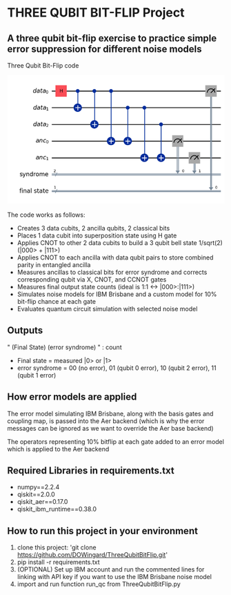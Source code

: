 # THREE QUBIT BIT-FLIP Project

## A three qubit bit-flip exercise to practice simple error suppression for different noise models

Three Qubit Bit-Flip code 

![Circuit Graph](Images/Circuit_Graph.png)

The code works as follows:

* Creates 3 data cubits, 2 ancilla qubits, 2 classical bits
* Places 1 data cubit into superposition state using H gate
* Applies CNOT to other 2 data cubits to build a 3 qubit bell state 1/sqrt(2) (|000> + |111>)
* Applies CNOT to each ancilla with data qubit pairs to store combined parity in entangled ancilla
* Measures ancillas to classical bits for error syndrome and corrects corresponding qubit via X, CNOT, and CCNOT gates
* Measures final output state counts (ideal is 1:1 <-> |000>:|111>)
* Simulates noise models for IBM Brisbane and a custom model for 10% bit-flip chance at each gate
* Evaluates quantum circuit simulation with selected noise model

## Outputs
" (Final State) (error syndrome) " : count

* Final state = measured |0> or |1>
* error syndrome =
          00 (no error),
          01 (qubit 0 error), 
          10 (qubit 2 error), 
          11 (qubit 1 error)


## How error models are applied
The error model simulating IBM Brisbane, along with the basis gates and coupling map, is passed into the Aer backend (which is why the error messages can be ignored as we want to override the Aer base backend)

The operators representing 10% bitflip at each gate added to an error model which is applied to the Aer backend

## Required Libraries in requirements.txt
* numpy==2.2.4
* qiskit==2.0.0
* qiskit_aer==0.17.0
* qiskit_ibm_runtime==0.38.0

## How to run this project in your environment

1. clone this project:
    'git clone https://github.com/DOWingard/ThreeQubitBitFlip.git'
2. pip install -r requirements.txt
3. (OPTIONAL) Set up IBM account and run the commented lines for linking with API key if you want to use the IBM Brisbane noise model
4. import and run function run_qc from ThreeQubitBitFlip.py 


